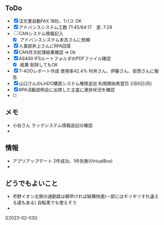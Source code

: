 ## ToDo
- [x] 注文書自動FAX 18社、1パス OK
- [x] アドバンスシステム工数 71:45/64:17　差: 7:28
- [ ] CANシステム情報記入
	- [x] アドバンスシステム末吉さんに依頼
- [x] 人事部井上さんにRPA回答
- [x] CAN月次処理結果確認 ⇒ Ok
- [x] AS400 IFSルートフォルダのPDFファイル確認
	- [x] 結果 削除してもOK
- [x] T-4OOレポート作成 使用率42.4% 村井さん、伊藤さん、安西さんに報告
- [x] 山口さんのLinDO購買システム権限追加 利用開始希望日 2月6日(月)
- [x] RPA活動説明会に出席した主査に進捗状況を確認
- [ ] 


## メモ
- 小谷さん ラックシステム情報追記の確認
- 


## 情報
- アプリアップデート 2件成功、1件失敗(VirtualBox)
- 


## どうでもよいこと
- 市野イオン北側の通勤路は朝早ければ結構快適(一部にはギリギリすれ違える道もある) 自転車でも使えそう
- 


[[2023-02-03]]

